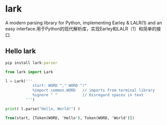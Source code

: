 
# lark

A modern parsing library for Python, implementing Earley & LALR(1) and an easy interface.用于Python的现代解析库，实现Earley和LALR（1）和简单的接口

## Hello lark

```cmd
pip install lark-parser
```

```py
from lark import Lark

l = Lark('''
            start: WORD "," WORD "!"
            %import common.WORD   // imports from terminal library
            %ignore " "           // Disregard spaces in text
         ''')

print( l.parse("Hello, World!") )
```

```cmd
Tree(start, [Token(WORD, 'Hello'), Token(WORD, 'World')])
```

